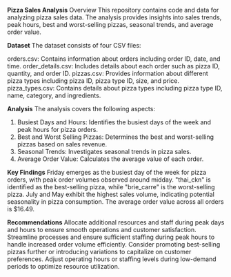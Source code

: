 **Pizza Sales Analysis**
Overview
This repository contains code and data for analyzing pizza sales data. The analysis provides insights into sales trends, peak hours, best and worst-selling pizzas, seasonal trends, and average order value.

**Dataset**
The dataset consists of four CSV files:

orders.csv: Contains information about orders including order ID, date, and time.
order_details.csv: Includes details about each order such as pizza ID, quantity, and order ID.
pizzas.csv: Provides information about different pizza types including pizza ID, pizza type ID, size, and price.
pizza_types.csv: Contains details about pizza types including pizza type ID, name, category, and ingredients.

**Analysis**
The analysis covers the following aspects:

1. Busiest Days and Hours: Identifies the busiest days of the week and peak hours for pizza orders.
2. Best and Worst Selling Pizzas: Determines the best and worst-selling pizzas based on sales revenue.
3. Seasonal Trends: Investigates seasonal trends in pizza sales.
4. Average Order Value: Calculates the average value of each order.

**Key Findings**
Friday emerges as the busiest day of the week for pizza orders, with peak order volumes observed around midday.
"thai_ckn" is identified as the best-selling pizza, while "brie_carre" is the worst-selling pizza.
July and May exhibit the highest sales volume, indicating potential seasonality in pizza consumption.
The average order value across all orders is $16.49.

**Recommendations**
Allocate additional resources and staff during peak days and hours to ensure smooth operations and customer satisfaction.
Streamline processes and ensure sufficient staffing during peak hours to handle increased order volume efficiently.
Consider promoting best-selling pizzas further or introducing variations to capitalize on customer preferences.
Adjust operating hours or staffing levels during low-demand periods to optimize resource utilization.
